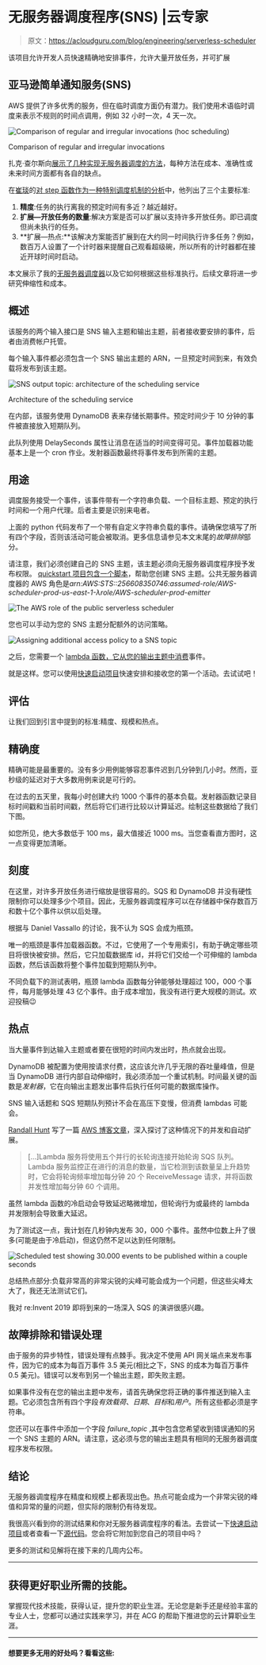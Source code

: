 # 无服务器调度程序(SNS) |云专家

> 原文：<https://acloudguru.com/blog/engineering/serverless-scheduler>

该项目允许开发人员快速精确地安排事件，允许大量开放任务，并可扩展

## 亚马逊简单通知服务(SNS)

AWS 提供了许多优秀的服务，但在临时调度方面仍有潜力。我们使用术语临时调度来表示不规则的时间点调用，例如 32 小时一次，4 天一次。

![Comparison of regular and irregular invocations (hoc scheduling)](img/f1e934e49c8ed2d14b63e1efd7760845.png)

Comparison of regular and irregular invocations

扎克·查尔斯向[展示了几种实现无服务器调度的方法](https://medium.com/@zaccharles/there-is-more-than-one-way-to-schedule-a-task-398b4cdc2a75)，每种方法在成本、准确性或未来时间方面都有各自的缺点。

在[崔琰](https://medium.com/u/d00f1e6b06a2?source=post_page-----23dec8edde06--------------------------------)的[对 step 函数作为一种特别调度机制的分析](https://theburningmonk.com/2019/06/step-functions-as-an-ad-hoc-scheduling-mechanism/)中，他列出了三个主要标准:

1.  **精度**:任务的执行离我的预定时间有多近？越近越好。
2.  **扩展—开放任务的数量**:解决方案是否可以扩展以支持许多开放任务。即已调度但尚未执行的任务。
3.  **扩展—热点:**该解决方案能否扩展到在大约同一时间执行许多任务？例如，数百万人设置了一个计时器来提醒自己观看超级碗，所以所有的计时器都在接近开球时间时启动。

本文展示了我的[无服务器调度器](https://github.com/bahrmichael/aws-scheduler)以及它如何根据这些标准执行。后续文章将进一步研究伸缩性和成本。

## **概述**

该服务的两个输入接口是 SNS 输入主题和输出主题，前者接收要安排的事件，后者由消费帐户托管。

每个输入事件都必须包含一个 SNS 输出主题的 ARN，一旦预定时间到来，有效负载将发布到该主题。

![ SNS output topic: architecture of the scheduling service](img/6eff238982ed93eeae9dab65ceb58f45.png)

Architecture of the scheduling service

在内部，该服务使用 DynamoDB 表来存储长期事件。预定时间少于 10 分钟的事件被直接放入短期队列。

此队列使用 DelaySeconds 属性让消息在适当的时间变得可见。事件加载器功能基本上是一个 cron 作业。发射器函数最终将事件发布到所需的主题。

## **用途**

调度服务接受一个事件，该事件带有一个字符串负载、一个目标主题、预定的执行时间和一个用户代理。后者主要是识别来电者。

上面的 python 代码发布了一个带有自定义字符串负载的事件。请确保您填写了所有四个字段，否则该活动可能会被取消。更多信息请参见本文末尾的*故障排除*部分。

请注意，我们必须创建自己的 SNS 主题，该主题必须向无服务器调度程序授予发布权限。 [quickstart 项目包含一个脚本](https://github.com/bahrmichael/aws-scheduler-testing#prerequisites)，帮助您创建 SNS 主题。公共无服务器调度器的 AWS 角色是*arn:AWS:STS::256608350746:assumed-role/AWS-scheduler-prod-us-east-1-λrole/AWS-scheduler-prod-emitter*

![The AWS role of the public serverless scheduler](img/c6939846e4733540dc32b4c00046bfc1.png)

您也可以手动为您的 SNS 主题分配额外的访问策略。

![Assigning additional access policy to a SNS topic](img/0f2015bed11618288cc0e739ab4442b7.png)

之后，您需要一个 [lambda 函数，它从您的输出主题中消费](https://docs.aws.amazon.com/en_pv/lambda/latest/dg/with-sns-example.html)事件。

就是这样。您可以使用[快速启动项目](https://github.com/bahrmichael/aws-scheduler-testing#prerequisites)快速安排和接收您的第一个活动。去试试吧！

## **评估**

让我们回到引言中提到的标准:精度、规模和热点。

## 精确度

精确可能是最重要的。没有多少用例能够容忍事件迟到几分钟到几小时。然而，亚秒级的延迟对于大多数用例来说是可行的。

在过去的五天里，我每小时创建大约 1000 个事件的基本负载。发射器函数记录目标时间戳和当前时间戳，然后将它们进行比较以计算延迟。绘制这些数据给了我们下图。

如您所见，绝大多数低于 100 ms，最大值接近 1000 ms。当您查看直方图时，这一点变得更加清晰。

## **刻度**

在这里，对许多开放任务进行缩放是很容易的。SQS 和 DynamoDB 并没有硬性限制你可以处理多少个项目。因此，无服务器调度程序可以在存储器中保存数百万和数十亿个事件以供以后处理。

根据与 Daniel Vassallo 的讨论，我不认为 SQS 会成为瓶颈。

唯一的瓶颈是事件加载器函数。不过，它使用了一个专用索引，有助于确定哪些项目将很快被安排。然后，它只加载数据库 id，并将它们交给一个可伸缩的 lambda 函数，然后该函数将整个事件加载到短期队列中。

不同负载下的测试表明，瓶颈 lambda 函数每分钟能够处理超过 100，000 个事件，每月能够处理 43 亿个事件。由于成本增加，我没有进行更大规模的测试。欢迎投稿😉

## **热点**

当大量事件到达输入主题或者要在很短的时间内发出时，热点就会出现。

DynamoDB 被配置为使用按请求付费，这应该允许几乎无限的吞吐量峰值，但是当 DynamoDB 进行内部自动伸缩时，我必须添加一个重试机制。时间最关键的函数是*发射器*，它在向输出主题发出事件后执行任何可能的数据库操作。

SNS 输入话题和 SQS 短期队列预计不会在高压下变慢，但消费 lambdas 可能会。

[Randall Hunt](https://medium.com/u/c8eb1c0e04da?source=post_page-----23dec8edde06--------------------------------) 写了一篇 [AWS 博客文章](https://aws.amazon.com/blogs/aws/aws-lambda-adds-amazon-simple-queue-service-to-supported-event-sources/#additional-info-lambda-sqs)，深入探讨了这种情况下的并发和自动扩展。

> […]Lambda 服务将使用五个并行的长轮询连接开始轮询 SQS 队列。Lambda 服务监控正在进行的消息的数量，当它检测到该数量呈上升趋势时，它会将轮询频率增加每分钟 20 个 ReceiveMessage 请求，并将函数并发性增加每分钟 60 个调用。

虽然 lambda 函数的冷启动会导致延迟略微增加，但轮询行为或最终的 lambda 并发限制会导致重大延迟。

为了测试这一点，我计划在几秒钟内发布 30，000 个事件。虽然中位数上升了很多(可能是由于冷启动)，但这仍然不足以达到任何限制。

![Scheduled test showing 30.000 events to be published within a couple seconds](img/1457ba89376feab4d56825e352eb7c28.png)

总结热点部分:负载非常高的非常尖锐的尖峰可能会成为一个问题，但这些尖峰太大了，我还无法测试它们。

我对 re:Invent 2019 即将到来的一场深入 SQS 的演讲很感兴趣。

## **故障排除和错误处理**

由于服务的异步特性，错误处理有点棘手。我决定不使用 API 网关端点来发布事件，因为它的成本为每百万事件 3.5 美元(相比之下，SNS 的成本为每百万事件 0.5 美元)。错误可以发布到另一个输出主题，即失败主题。

如果事件没有在您的输出主题中发布，请首先确保您将正确的事件推送到输入主题。它必须包含所有四个字段*有效载荷*、*日期*、*目标*和*用户*。所有这些都必须是字符串。

您还可以在事件中添加一个字段 *failure_topic* ,其中包含您希望收到错误通知的另一个 SNS 主题的 ARN。请注意，这必须与您的输出主题具有相同的无服务器调度程序发布权限。

## **结论**

无服务器调度程序在精度和规模上都表现出色。热点可能会成为一个非常尖锐的峰值和异常的量的问题，但实际的限制仍有待发现。

我很高兴看到你的测试结果和你对无服务器调度程序的看法。去尝试一下[快速启动项目](https://github.com/bahrmichael/aws-scheduler-testing#prerequisites)或者查看一下[源代码](https://github.com/bahrmichael/aws-scheduler)。您会将它附加到您自己的项目中吗？

更多的测试和见解将在接下来的几周内公布。

* * *

## 获得更好职业所需的技能。

掌握现代技术技能，获得认证，提升您的职业生涯。无论您是新手还是经验丰富的专业人士，您都可以通过实践来学习，并在 ACG 的帮助下推进您的云计算职业生涯。

* * *

#### 想要更多无用的好处吗？看看这些: